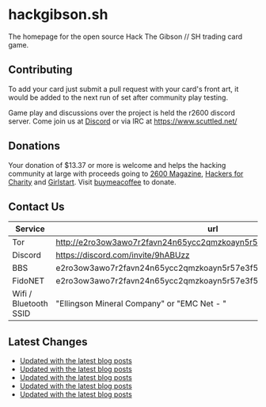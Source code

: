 # hackgibson.sh
The homepage for the open source Hack The Gibson // SH trading card game.


## Contributing

To add your card just submit a pull request with your card's front art, it would be added to the next run of set after community play testing.

Game play and discussions over the project is held the r2600 discord server. Come join us at [Discord](https://discord.com/invite/9hABUzz) or via IRC at https://www.scuttled.net/


## Donations

Your donation of $13.37 or more is welcome and helps the hacking community at large with proceeds going to [2600 Magazine](https://2600.com/), [Hackers for Charity](https://hackersforcharity.org) and [Girlstart](https://girlstart.org).  Visit [buymeacoffee](https://www.buymeacoffee.com/hackgibson.sh) to donate.


## Contact Us

Service | url
-|-
Tor | http://e2ro3ow3awo7r2favn24n65ycc2qmzkoayn5r57e3f56nvjwdcgg32ad.onion
Discord | https://discord.com/invite/9hABUzz
BBS | e2ro3ow3awo7r2favn24n65ycc2qmzkoayn5r57e3f56nvjwdcgg32ad.onion:23
FidoNET | e2ro3ow3awo7r2favn24n65ycc2qmzkoayn5r57e3f56nvjwdcgg32ad.onion:24554
Wifi / Bluetooth SSID | "Ellingson Mineral Company" or "EMC Net - <fidonet address>"

## Latest Changes
<!-- BLOG-POST-LIST:START -->
- [Updated with the latest blog posts](https://github.com/DFW2600/hackgibson.sh/commit/3f2bf3568eb287f39419494e97b6b99d02ef3ed1)
- [Updated with the latest blog posts](https://github.com/DFW2600/hackgibson.sh/commit/878f267d377530d3778404f872330fc48305cee9)
- [Updated with the latest blog posts](https://github.com/DFW2600/hackgibson.sh/commit/8bbc0dac17dbf1dab716dc11b3c7efdd4a016b1a)
- [Updated with the latest blog posts](https://github.com/DFW2600/hackgibson.sh/commit/9a4b4d2e27fee8ac641fa2f04fdc62629e027c42)
- [Updated with the latest blog posts](https://github.com/DFW2600/hackgibson.sh/commit/fc12d1fd8a97df33b0f40e628538c3fd352244a0)
<!-- BLOG-POST-LIST:END -->
